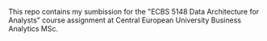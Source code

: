 This repo contains my sumbission for the "ECBS 5148 Data Architecture for Analysts" course assignment at 
Central European University Business Analytics MSc. 